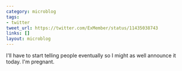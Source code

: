 ```yaml
---
category: microblog
tags:
- twitter
tweet_url: https://twitter.com/ExMember/status/11435038743
links: []
layout: microblog
---
```

I'll have to start telling people eventually so I might as well announce it today. I'm pregnant.

